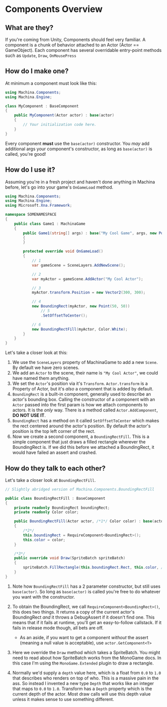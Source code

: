 # Components Overview

## What are they?

If you're coming from Unity, Components should feel very familiar. A component is a chunk of behavior attached to an Actor (Actor == GameObject). Each component has several overridable entry-point methods such as `Update`, `Draw`, `OnMousePress`

## How do I make one?

At minimum a component must look like this:

```cs
using Machina.Components;
using Machina.Engine;

class MyComponent : BaseComponent
{
    public MyComponent(Actor actor) : base(actor)
    {
        // Your initialization code here.
    }
}
```

Every component **must** use the `base(actor)` constructor. You _may_ add additional args your component's constructor, as long as `base(actor)` is called, you're good!

## How do I use it?

Assuming you're in a fresh project and haven't done anything in Machina before, let's go into your game's `OnGameLoad` method.

```cs
using Machina.Components;
using Machina.Engine;
using Microsoft.Xna.Framework;

namespace SOMENAMESPACE
{
    public class Game1 : MachinaGame
    {
        public Game1(string[] args) : base("My Cool Game", args, new Point(1920, 1080), new Point(1600, 900), ResizeBehavior.MaintainDesiredResolution)
        {
        }

        protected override void OnGameLoad()
        {
            // 1
            var gameScene = SceneLayers.AddNewScene();

            // 2
            var myActor = gameScene.AddActor("My Cool Actor");

            // 3
            myActor.transform.Position = new Vector2(300, 300);

            // 4
            new BoundingRect(myActor, new Point(50, 50))
                // 5
                .SetOffsetToCenter();

            // 6
            new BoundingRectFill(myActor, Color.White);
        }
    }
}
```

Let's take a closer look at this:

1. We use the `SceneLayers` property of MachinaGame to add a new `Scene`. By default we have zero scenes.
2. We add an `Actor` to the scene, their name is `"My Cool Actor"`, we could have named them anything.
3. We set the `Actor`'s position via it's `Transform`. `Actor.transform` is a Property of Actor, but it's _also_ a component that is added by default.
4. `BoundingRect` is a built-in component, generally used to describe an actor's bounding box. Calling the constructor of a component with an `Actor` passed into the first param is how we attach components to actors. It is the _only_ way. There is a method called `Actor.AddComponent`, **DO NOT USE IT**.
5. `BoundingRect` has a method on it called `SetOffsetToCenter` which makes the rect centered around the actor's position. By default the actor's position is the top left corner of the rect.
6. Now we create a second component, a `BoundingRectFill`. This is a simple component that just draws a filled rectangle wherever the BoundingRect is. If we did this before we attached a BoundingRect, it would have failed an assert and crashed.

## How do they talk to each other?

Let's take a closer look at `BoundingRectFill`.

```cs
// Slightly abridged version of Machina.Components.BoundingRectFill

public class BoundingRectFill : BaseComponent
{
    private readonly BoundingRect boundingRect;
    private readonly Color color;

    public BoundingRectFill(Actor actor, /*1*/ Color color) : base(actor)
    {
        /*2*/
        this.boundingRect = RequireComponent<BoundingRect>();
        this.color = color;
    }

    /*3*/
    public override void Draw(SpriteBatch spriteBatch)
    {
        spriteBatch.FillRectangle(this.boundingRect.Rect, this.color, /*4*/transform.Depth);
    }
}
```

1. Note how `BoundingRectFill` has a 2 parameter constructor, but still uses `base(actor)`. So long as `base(actor)` is called you're free to do whatever you want with the constructor.

2. To obtain the BoundingRect, we call `RequireComponent<BoundingRect>()`, this does two things. It returns a copy of the current actor's BoundingRect _and_ it throws a DebugAssert if it doesn't find one. This means that if it fails at runtime, you'll get an easy-to-follow callstack. If it fails in release mode though, all bets are off.

   - As an aside, if you want to get a component _without_ the assert (meaning a null value is acceptable), use `actor.GetComponent<T>`

3. Here we override the `Draw` method which takes a SpriteBatch. You might need to read about how SpriteBatch works from the MonoGame docs. In this case I'm using the `MonoGame.Extended` plugin to draw a rectangle.

4. Normally we'd supply a `depth` value here, which is a float from `0.0` to `1.0` that describes who renders on top of who. This is a massive pain in the ass. So instead I invented a new type `Depth` that works like an integer that maps to `0.0` to `1.0`. Transform has a `Depth` property which is the current depth of the actor. Most draw calls will use this depth value unless it makes sense to use something different.
